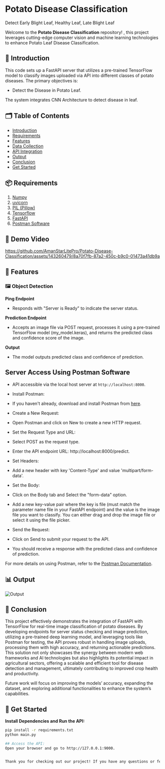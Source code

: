 # Potato Disease Classification
 Detect Early Blight Leaf, Healthy Leaf, Late Blight Leaf 

Welcome to the **Potato Disease Classification** repository! , this project leverages cutting-edge computer vision and machine learning technologies to enhance Potato Leaf Disease Classification.

## 📄 Introduction
This code sets up a FastAPI server that utilizes a pre-trained TensorFlow model to classify images uploaded via API into different classes of potato diseases.
The primary objectives is:
- Detect the Disease in Potato Leaf.

The system integrates CNN Architecture to detect disease in leaf.

## 🗂 Table of Contents
- [Introduction](#-introduction)
- [Requirements](#-requirements)
- [Features](#-features)
- [Data Collection](#-data-collection)
- [API Integration](#-api-integration)
- [Output](#-output)
- [Conclusion](#-conclusion)
- [Get Started](#-get-started)

## 📦 Requirements
1. [Numpy](https://numpy.org/doc/)
2. [uvicorn](https://www.uvicorn.org/)
3. [PIL (Pillow)](https://pillow.readthedocs.io/en/stable/)
4. [Tensorflow](https://www.tensorflow.org/api_docs)
5. [FastAPI](https://fastapi.tiangolo.com/tutorial/)
6. [Postman Software](https://learning.postman.com/docs/introduction/overview/)

## 🎥 Demo Video
https://github.com/AmanStarLitePro/Potato-Disease-Classification/assets/143260479/8a70f7fb-87a2-450c-b9c0-01473a41db9a

## 🎯 Features

### 🖼 Object Detection
**Ping Endpoint**
- Responds with "Server is Ready" to indicate the server status.

**Prediction Endpoint**
- Accepts an image file via POST request, processes it using a pre-trained TensorFlow model (my_model.keras), and returns the predicted class and confidence score of the image.

**Output**
- The model outputs predicted class and confidence of prediction.

## Server Access Using Postman Software

- API accessible via the local host server at `http://localhost:8000`.

- Install Postman:

- If you haven't already, download and install Postman from [here](https://www.postman.com/downloads/).
- Create a New Request:

- Open Postman and click on New to create a new HTTP request.
- Set the Request Type and URL:

- Select POST as the request type.
- Enter the API endpoint URL: http://localhost:8000/predict.

- Set Headers:
- Add a new header with key 'Content-Type' and value 'multipart/form-data'. 

- Set the Body:
- Click on the Body tab and Select the "form-data" option.
- Add a new key-value pair where the key is file (must match the parameter name file in your FastAPI endpoint) and the value is the image file you want to classify. You can either drag 
  and drop the image file or select it using the file picker.

- Send the Request:
- Click on Send to submit your request to the API.

- You should receive a response with the predicted class and confidence of prediction.

For more details on using Postman, refer to the [Postman Documentation](https://learning.postman.com/docs/introduction/overview/).

## 📊 Output
![Output](https://github.com/AritriPodde2210/TeleICU-Patient-Monitoring-System/assets/123970201/819a41cb-b4d0-45fe-9d5a-ea6ebfd87f3e)

## 🏁 Conclusion
This project effectively demonstrates the integration of FastAPI with TensorFlow for real-time image classification of potato diseases. By developing endpoints for server status checking and image prediction, utilizing a pre-trained deep learning model, and leveraging tools like Postman for testing, the API proves robust in handling image uploads, processing them with high accuracy, and returning actionable predictions. This solution not only showcases the synergy between modern web frameworks and AI technologies but also highlights its potential impact in agricultural sectors, offering a scalable and efficient tool for disease detection and management, ultimately contributing to improved crop health and productivity.

Future work will focus on improving the models’ accuracy, expanding the dataset, and exploring additional functionalities to enhance the system’s capabilities.

## 🚀 Get Started

**Install Dependencies and Run the API:**

```sh
pip install -r requirements.txt
python main.py

## Access the API:
Open your browser and go to http://127.0.0.1:9000.


Thank you for checking out our project! If you have any questions or feedback, feel free to reach out to us.

